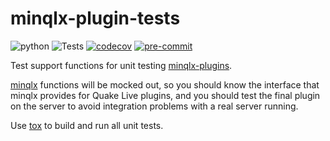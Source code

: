 # minqlx-plugin-tests
![python](https://img.shields.io/badge/python-3.6%7C3.7%7C3.8%7C3.9%7C3.10%7C3.11-blue.svg)
![Tests](https://github.com/mgaertne/minqlx-plugin-tests/actions/workflows/test.yml/badge.svg)
[![codecov](https://codecov.io/gh/mgaertne/minqlx-plugin-tests/branch/master/graph/badge.svg?token=4Lfg3k3LJ0)](https://codecov.io/gh/mgaertne/minqlx-plugin-tests)
[![pre-commit](https://img.shields.io/badge/pre--commit-enabled-brightgreen?logo=pre-commit)](https://github.com/pre-commit/pre-commit)

Test support functions for unit testing [minqlx-plugins](https://github.com/MinoMino/minqlx-plugins).

[minqlx](https://github.com/MinoMino/minqlx) functions will be mocked out, so you should know the interface that minqlx provides for Quake Live plugins, and you should test the final plugin on the server to avoid integration problems with a real server running.

Use [tox](https://tox.wiki/) to build and run all unit tests.
